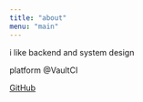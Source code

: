 ```yaml
---
title: "about"
menu: "main"
---
```


i like backend and system design

platform @VaultCI

[GitHub](https://github.com/LOLwierd)
